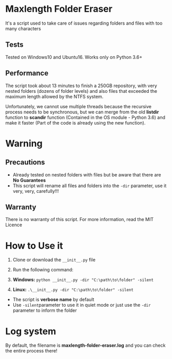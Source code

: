 # Maxlength Folder Eraser
It's a script used to take care of issues regarding folders and files with too many characters

## Tests
Tested on Windows10 and Ubuntu16. Works only on Python 3.6+

## Performance
The script took about 13 minutes to finish a 250GB repository, with very nested folders (dozens of folder levels) and also files that exceeded the maximum length allowed by the NTFS system.

Unfortunately, we cannot use multiple threads because the recursive process needs to be synchronous, but we can merge from the old **listdir** function to **scandir** function (Contained in the OS module - Python 3.6) and make it faster (Part of the code is already using the new function).

# Warning

## Precautions
* Already tested on nested folders with files but be aware that there are **No Guarantees**
* This script will rename all files and folders into the ``-dir`` parameter, use it very, very, carefully!!!

## Warranty
There is no warranty of this script. For more information, read the MIT Licence

# How to Use it
1. Clone or download the ``__init__.py`` file

2. Run the following command:
 1. **Windows:** ``python __init__.py -dir "C:\path\to\folder" -silent``
 2. **Linux:** ``.\__init__.py -dir "C:\path\to\folder" -silent``
* The script is **verbose name** by default
* Use ```-silent```parameter to use it in quiet mode or just use the ```-dir``` parameter to inform the folder

# Log system
By default, the filename is **maxlength-folder-eraser.log** and you can check the entire process there! 
